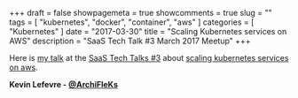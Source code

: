 +++
draft = false
showpagemeta = true
showcomments = true
slug = ""
tags = [ "kubernetes",
         "docker",
         "container",
         "aws"
]
categories = [
    "Kubernetes"
]
date = "2017-03-30"
title = "Scaling Kubernetes services on AWS"
description = "SaaS Tech Talk #3 March 2017 Meetup"
+++

Here is [my talk](https://archifleks.github.io/saastalk-03-2017/#/) at the [SaaS Tech Talks #3](https://www.eventbrite.com/e/saas-tech-talks-3-tickets-32811181126) about [scaling kubernetes services on aws](https://archifleks.github.io/saastalk-03-2017/#/).

**Kevin Lefevre - [@ArchiFleKs](https://twitter.com/ArchiFleKs)**

